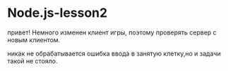 # Node.js-lesson2

привет!
Немного изменен клиент игры, поэтому проверять сервер с новым клиентом.

никак не обрабатывается ошибка ввода в занятую клетку,но и задачи такой не стояло.
